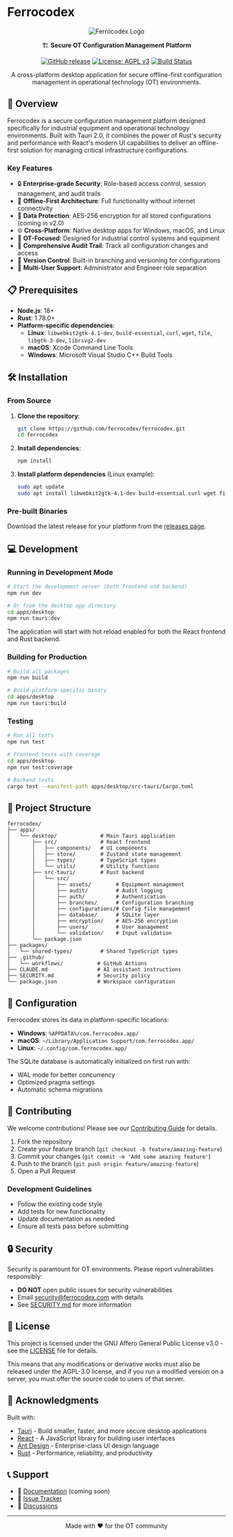 # Ferrocodex

<div align="center">

![Ferrocodex Logo](apps/desktop/src/assets/ferrocodex-logo.png)

🏗️ **Secure OT Configuration Management Platform**

[![GitHub release](https://img.shields.io/github/release/ferrocodex/ferrocodex.svg)](https://github.com/HillviewCap/ferrocodex/releases)
[![License: AGPL v3](https://img.shields.io/badge/License-AGPL%20v3-blue.svg)](LICENSE)
[![Build Status](https://github.com/ferrocodex/ferrocodex/workflows/Release/badge.svg)](https://github.com/HillviewCap/ferrocodex/actions)

A cross-platform desktop application for secure offline-first configuration management in operational technology (OT) environments.

</div>

## 🚀 Overview

Ferrocodex is a secure configuration management platform designed specifically for industrial equipment and operational technology environments. Built with Tauri 2.0, it combines the power of Rust's security and performance with React's modern UI capabilities to deliver an offline-first solution for managing critical infrastructure configurations.

### Key Features

- 🔒 **Enterprise-grade Security**: Role-based access control, session management, and audit trails
- 💾 **Offline-First Architecture**: Full functionality without internet connectivity
- 🔐 **Data Protection**: AES-256 encryption for all stored configurations (coming in v2.0)
- 🌐 **Cross-Platform**: Native desktop apps for Windows, macOS, and Linux
- 🎯 **OT-Focused**: Designed for industrial control systems and equipment
- 📝 **Comprehensive Audit Trail**: Track all configuration changes and access
- 🌳 **Version Control**: Built-in branching and versioning for configurations
- 👥 **Multi-User Support**: Administrator and Engineer role separation

## 📋 Prerequisites

- **Node.js**: 18+ 
- **Rust**: 1.78.0+
- **Platform-specific dependencies**:
  - **Linux**: `libwebkit2gtk-4.1-dev`, `build-essential`, `curl`, `wget`, `file`, `libgtk-3-dev`, `librsvg2-dev`
  - **macOS**: Xcode Command Line Tools
  - **Windows**: Microsoft Visual Studio C++ Build Tools

## 🛠️ Installation

### From Source

1. **Clone the repository**:
   ```bash
   git clone https://github.com/ferrocodex/ferrocodex.git
   cd ferrocodex
   ```

2. **Install dependencies**:
   ```bash
   npm install
   ```

3. **Install platform dependencies** (Linux example):
   ```bash
   sudo apt update
   sudo apt install libwebkit2gtk-4.1-dev build-essential curl wget file libgtk-3-dev librsvg2-dev
   ```

### Pre-built Binaries

Download the latest release for your platform from the [releases page](https://github.com/ferrocodex/ferrocodex/releases).

## 💻 Development

### Running in Development Mode

```bash
# Start the development server (both frontend and backend)
npm run dev

# Or from the desktop app directory
cd apps/desktop
npm run tauri:dev
```

The application will start with hot reload enabled for both the React frontend and Rust backend.

### Building for Production

```bash
# Build all packages
npm run build

# Build platform-specific binary
cd apps/desktop
npm run tauri:build
```

### Testing

```bash
# Run all tests
npm run test

# Frontend tests with coverage
cd apps/desktop
npm run test:coverage

# Backend tests
cargo test --manifest-path apps/desktop/src-tauri/Cargo.toml
```

## 📁 Project Structure

```
ferrocodex/
├── apps/
│   └── desktop/              # Main Tauri application
│       ├── src/              # React frontend
│       │   ├── components/   # UI components
│       │   ├── store/        # Zustand state management
│       │   ├── types/        # TypeScript types
│       │   └── utils/        # Utility functions
│       ├── src-tauri/        # Rust backend
│       │   └── src/
│       │       ├── assets/        # Equipment management
│       │       ├── audit/         # Audit logging
│       │       ├── auth/          # Authentication
│       │       ├── branches/      # Configuration branching
│       │       ├── configurations/# Config file management
│       │       ├── database/      # SQLite layer
│       │       ├── encryption/    # AES-256 encryption
│       │       ├── users/         # User management
│       │       └── validation/    # Input validation
│       └── package.json      
├── packages/
│   └── shared-types/         # Shared TypeScript types
├── .github/
│   └── workflows/           # GitHub Actions
├── CLAUDE.md                # AI assistant instructions
├── SECURITY.md              # Security policy
└── package.json             # Workspace configuration
```

## 🔧 Configuration

Ferrocodex stores its data in platform-specific locations:

- **Windows**: `%APPDATA%/com.ferrocodex.app/`
- **macOS**: `~/Library/Application Support/com.ferrocodex.app/`
- **Linux**: `~/.config/com.ferrocodex.app/`

The SQLite database is automatically initialized on first run with:
- WAL mode for better concurrency
- Optimized pragma settings
- Automatic schema migrations

## 🤝 Contributing

We welcome contributions! Please see our [Contributing Guide](CONTRIBUTING.md) for details.

1. Fork the repository
2. Create your feature branch (`git checkout -b feature/amazing-feature`)
3. Commit your changes (`git commit -m 'Add some amazing feature'`)
4. Push to the branch (`git push origin feature/amazing-feature`)
5. Open a Pull Request

### Development Guidelines

- Follow the existing code style
- Add tests for new functionality
- Update documentation as needed
- Ensure all tests pass before submitting

## 🔒 Security

Security is paramount for OT environments. Please report vulnerabilities responsibly:

- **DO NOT** open public issues for security vulnerabilities
- Email security@ferrocodex.com with details
- See [SECURITY.md](SECURITY.md) for more information

## 📜 License

This project is licensed under the GNU Affero General Public License v3.0 - see the [LICENSE](LICENSE) file for details.

This means that any modifications or derivative works must also be released under the AGPL-3.0 license, and if you run a modified version on a server, you must offer the source code to users of that server.

## 🙏 Acknowledgments

Built with:
- [Tauri](https://tauri.app/) - Build smaller, faster, and more secure desktop applications
- [React](https://reactjs.org/) - A JavaScript library for building user interfaces
- [Ant Design](https://ant.design/) - Enterprise-class UI design language
- [Rust](https://www.rust-lang.org/) - Performance, reliability, and productivity

## 📞 Support

- 📖 [Documentation](https://docs.ferrocodex.com) (coming soon)
- 🐛 [Issue Tracker](https://github.com/ferrocodex/ferrocodex/issues)
- 💬 [Discussions](https://github.com/ferrocodex/ferrocodex/discussions)

---

<div align="center">
Made with ❤️ for the OT community
</div>
